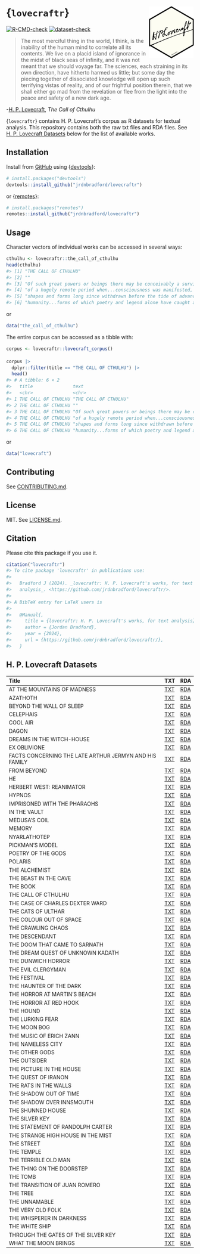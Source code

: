 

<!-- README.md is rendered from README.qmd. Edit README.qmd and render to update README.md -->

# {`lovecraftr`} <img src="man/figures/logo.png" align="right" height="139" alt="H. P. Lovecraft's signature in an R package hexagon"/>

[![R-CMD-check](https://github.com/jrdnbradford/lovecraftr/actions/workflows/R-CMD-check.yaml/badge.svg)](https://github.com/jrdnbradford/lovecraftr/actions/workflows/R-CMD-check.yaml)
[![dataset-check](https://github.com/jrdnbradford/lovecraftr/actions/workflows/dataset-check.yaml/badge.svg)](https://github.com/jrdnbradford/lovecraftr/actions/workflows/dataset-check.yaml)

> The most merciful thing in the world, I think, is the inability of the
> human mind to correlate all its contents. We live on a placid island
> of ignorance in the midst of black seas of infinity, and it was not
> meant that we should voyage far. The sciences, each straining in its
> own direction, have hitherto harmed us little; but some day the
> piecing together of dissociated knowledge will open up such terrifying
> vistas of reality, and of our frightful position therein, that we
> shall either go mad from the revelation or flee from the light into
> the peace and safety of a new dark age.

\-[H. P. Lovecraft](https://en.wikipedia.org/wiki/H._P._Lovecraft), *The
Call of Cthulhu*

{`lovecraftr`} contains H. P. Lovecraft’s corpus as R datasets for
textual analysis. This repository contains both the raw txt files and
RDA files. See [H. P. Lovecraft Datasets](#h-p-lovecraft-datasets) below
for the list of available works.

## Installation

Install from [GitHub](https://github.com/jrdnbradford/lovecraftr/) using
{[devtools](https://devtools.r-lib.org/)}:

``` r
# install.packages("devtools")
devtools::install_github("jrdnbradford/lovecraftr")
```

or {[remotes](https://remotes.r-lib.org//)}:

``` r
# install.packages("remotes")
remotes::install_github("jrdnbradford/lovecraftr")
```

## Usage

Character vectors of individual works can be accessed in several ways:

``` r
cthulhu <- lovecraftr::the_call_of_cthulhu
head(cthulhu)
#> [1] "THE CALL OF CTHULHU"                                                            
#> [2] ""                                                                               
#> [3] "Of such great powers or beings there may be conceivably a survival...a survival"
#> [4] "of a hugely remote period when...consciousness was manifested, perhaps, in"     
#> [5] "shapes and forms long since withdrawn before the tide of advancing"             
#> [6] "humanity...forms of which poetry and legend alone have caught a flying memory"
```

or

``` r
data("the_call_of_cthulhu")
```

The entire corpus can be accessed as a tibble with:

``` r
corpus <- lovecraftr::lovecraft_corpus()

corpus |>
  dplyr::filter(title == "THE CALL OF CTHULHU") |>
  head()
#> # A tibble: 6 × 2
#>   title               text                                                      
#>   <chr>               <chr>                                                     
#> 1 THE CALL OF CTHULHU "THE CALL OF CTHULHU"                                     
#> 2 THE CALL OF CTHULHU ""                                                        
#> 3 THE CALL OF CTHULHU "Of such great powers or beings there may be conceivably …
#> 4 THE CALL OF CTHULHU "of a hugely remote period when...consciousness was manif…
#> 5 THE CALL OF CTHULHU "shapes and forms long since withdrawn before the tide of…
#> 6 THE CALL OF CTHULHU "humanity...forms of which poetry and legend alone have c…
```

or

``` r
data("lovecraft")
```

## Contributing

See [CONTRIBUTING.md](./.github/CONTRIBUTING.md).

## License

MIT. See [LICENSE.md](./LICENSE.md).

## Citation

Please cite this package if you use it.

``` r
citation("lovecraftr")
#> To cite package 'lovecraftr' in publications use:
#> 
#>   Bradford J (2024). _lovecraftr: H. P. Lovecraft's works, for text
#>   analysis_. <https://github.com/jrdnbradford/lovecraftr/>.
#> 
#> A BibTeX entry for LaTeX users is
#> 
#>   @Manual{,
#>     title = {lovecraftr: H. P. Lovecraft's works, for text analysis},
#>     author = {Jordan Bradford},
#>     year = {2024},
#>     url = {https://github.com/jrdnbradford/lovecraftr/},
#>   }
```

## H. P. Lovecraft Datasets

| Title | TXT | RDA |
|:---|:---|:---|
| AT THE MOUNTAINS OF MADNESS | [TXT](./data-raw/corpus/at_the_mountains_of_madness) | [RDA](./data/at_the_mountains_of_madness.rda) |
| AZATHOTH | [TXT](./data-raw/corpus/azathoth) | [RDA](./data/azathoth.rda) |
| BEYOND THE WALL OF SLEEP | [TXT](./data-raw/corpus/beyond_the_wall_of_sleep) | [RDA](./data/beyond_the_wall_of_sleep.rda) |
| CELEPHAIS | [TXT](./data-raw/corpus/celephais) | [RDA](./data/celephais.rda) |
| COOL AIR | [TXT](./data-raw/corpus/cool_air) | [RDA](./data/cool_air.rda) |
| DAGON | [TXT](./data-raw/corpus/dagon) | [RDA](./data/dagon.rda) |
| DREAMS IN THE WITCH-HOUSE | [TXT](./data-raw/corpus/dreams_in_the_witch_house) | [RDA](./data/dreams_in_the_witch_house.rda) |
| EX OBLIVIONE | [TXT](./data-raw/corpus/ex_oblivione) | [RDA](./data/ex_oblivione.rda) |
| FACTS CONCERNING THE LATE ARTHUR JERMYN AND HIS FAMILY | [TXT](./data-raw/corpus/facts_concerning_the_late_arthur_jermyn_and_his_family) | [RDA](./data/facts_concerning_the_late_arthur_jermyn_and_his_family.rda) |
| FROM BEYOND | [TXT](./data-raw/corpus/from_beyond) | [RDA](./data/from_beyond.rda) |
| HE | [TXT](./data-raw/corpus/he) | [RDA](./data/he.rda) |
| HERBERT WEST: REANIMATOR | [TXT](./data-raw/corpus/herbert_west_reanimator) | [RDA](./data/herbert_west_reanimator.rda) |
| HYPNOS | [TXT](./data-raw/corpus/hypnos) | [RDA](./data/hypnos.rda) |
| IMPRISONED WITH THE PHARAOHS | [TXT](./data-raw/corpus/imprisoned_with_the_pharoahs) | [RDA](./data/imprisoned_with_the_pharoahs.rda) |
| IN THE VAULT | [TXT](./data-raw/corpus/in_the_vault) | [RDA](./data/in_the_vault.rda) |
| MEDUSA’S COIL | [TXT](./data-raw/corpus/medusas_coil) | [RDA](./data/medusas_coil.rda) |
| MEMORY | [TXT](./data-raw/corpus/memory) | [RDA](./data/memory.rda) |
| NYARLATHOTEP | [TXT](./data-raw/corpus/nyarlathotep) | [RDA](./data/nyarlathotep.rda) |
| PICKMAN’S MODEL | [TXT](./data-raw/corpus/pickmans_model) | [RDA](./data/pickmans_model.rda) |
| POETRY OF THE GODS | [TXT](./data-raw/corpus/poetry_of_the_gods) | [RDA](./data/poetry_of_the_gods.rda) |
| POLARIS | [TXT](./data-raw/corpus/polaris) | [RDA](./data/polaris.rda) |
| THE ALCHEMIST | [TXT](./data-raw/corpus/the_alchemist) | [RDA](./data/the_alchemist.rda) |
| THE BEAST IN THE CAVE | [TXT](./data-raw/corpus/the_beast_in_the_cave) | [RDA](./data/the_beast_in_the_cave.rda) |
| THE BOOK | [TXT](./data-raw/corpus/the_book) | [RDA](./data/the_book.rda) |
| THE CALL OF CTHULHU | [TXT](./data-raw/corpus/the_call_of_cthulhu) | [RDA](./data/the_call_of_cthulhu.rda) |
| THE CASE OF CHARLES DEXTER WARD | [TXT](./data-raw/corpus/the_case_of_charles_dexter_ward) | [RDA](./data/the_case_of_charles_dexter_ward.rda) |
| THE CATS OF ULTHAR | [TXT](./data-raw/corpus/the_cats_of_ulthar) | [RDA](./data/the_cats_of_ulthar.rda) |
| THE COLOUR OUT OF SPACE | [TXT](./data-raw/corpus/the_colour_out_of_space) | [RDA](./data/the_colour_out_of_space.rda) |
| THE CRAWLING CHAOS | [TXT](./data-raw/corpus/the_crawling_chaos) | [RDA](./data/the_crawling_chaos.rda) |
| THE DESCENDANT | [TXT](./data-raw/corpus/the_descendent) | [RDA](./data/the_descendent.rda) |
| THE DOOM THAT CAME TO SARNATH | [TXT](./data-raw/corpus/the_doom_that_came_to_sarnath) | [RDA](./data/the_doom_that_came_to_sarnath.rda) |
| THE DREAM QUEST OF UNKNOWN KADATH | [TXT](./data-raw/corpus/the_dream_quest_of_unknown_kadath) | [RDA](./data/the_dream_quest_of_unknown_kadath.rda) |
| THE DUNWICH HORROR | [TXT](./data-raw/corpus/the_dunwich_horror) | [RDA](./data/the_dunwich_horror.rda) |
| THE EVIL CLERGYMAN | [TXT](./data-raw/corpus/the_evil_clergyman) | [RDA](./data/the_evil_clergyman.rda) |
| THE FESTIVAL | [TXT](./data-raw/corpus/the_festival) | [RDA](./data/the_festival.rda) |
| THE HAUNTER OF THE DARK | [TXT](./data-raw/corpus/the_haunter_of_the_dark) | [RDA](./data/the_haunter_of_the_dark.rda) |
| THE HORROR AT MARTIN’S BEACH | [TXT](./data-raw/corpus/the_horror_at_martins_beach) | [RDA](./data/the_horror_at_martins_beach.rda) |
| THE HORROR AT RED HOOK | [TXT](./data-raw/corpus/the_horror_at_redhook) | [RDA](./data/the_horror_at_redhook.rda) |
| THE HOUND | [TXT](./data-raw/corpus/the_hound) | [RDA](./data/the_hound.rda) |
| THE LURKING FEAR | [TXT](./data-raw/corpus/the_lurking_fear) | [RDA](./data/the_lurking_fear.rda) |
| THE MOON BOG | [TXT](./data-raw/corpus/the_moon_bog) | [RDA](./data/the_moon_bog.rda) |
| THE MUSIC OF ERICH ZANN | [TXT](./data-raw/corpus/the_music_of_erich_zann) | [RDA](./data/the_music_of_erich_zann.rda) |
| THE NAMELESS CITY | [TXT](./data-raw/corpus/the_nameless_city) | [RDA](./data/the_nameless_city.rda) |
| THE OTHER GODS | [TXT](./data-raw/corpus/the_other_gods) | [RDA](./data/the_other_gods.rda) |
| THE OUTSIDER | [TXT](./data-raw/corpus/the_outsider) | [RDA](./data/the_outsider.rda) |
| THE PICTURE IN THE HOUSE | [TXT](./data-raw/corpus/the_picture_in_the_house) | [RDA](./data/the_picture_in_the_house.rda) |
| THE QUEST OF IRANON | [TXT](./data-raw/corpus/the_quest_of_iranon) | [RDA](./data/the_quest_of_iranon.rda) |
| THE RATS IN THE WALLS | [TXT](./data-raw/corpus/the_rats_in_the_walls) | [RDA](./data/the_rats_in_the_walls.rda) |
| THE SHADOW OUT OF TIME | [TXT](./data-raw/corpus/the_shadow_out_of_time) | [RDA](./data/the_shadow_out_of_time.rda) |
| THE SHADOW OVER INNSMOUTH | [TXT](./data-raw/corpus/the_shadow_over_innsmouth) | [RDA](./data/the_shadow_over_innsmouth.rda) |
| THE SHUNNED HOUSE | [TXT](./data-raw/corpus/the_shunned_house) | [RDA](./data/the_shunned_house.rda) |
| THE SILVER KEY | [TXT](./data-raw/corpus/the_silver_key) | [RDA](./data/the_silver_key.rda) |
| THE STATEMENT OF RANDOLPH CARTER | [TXT](./data-raw/corpus/the_statement_of_randolph_carter) | [RDA](./data/the_statement_of_randolph_carter.rda) |
| THE STRANGE HIGH HOUSE IN THE MIST | [TXT](./data-raw/corpus/the_strange_high_house_in_the_mist) | [RDA](./data/the_strange_high_house_in_the_mist.rda) |
| THE STREET | [TXT](./data-raw/corpus/the_street) | [RDA](./data/the_street.rda) |
| THE TEMPLE | [TXT](./data-raw/corpus/the_temple) | [RDA](./data/the_temple.rda) |
| THE TERRIBLE OLD MAN | [TXT](./data-raw/corpus/the_terrible_old_man) | [RDA](./data/the_terrible_old_man.rda) |
| THE THING ON THE DOORSTEP | [TXT](./data-raw/corpus/the_thing_on_the_doorstep) | [RDA](./data/the_thing_on_the_doorstep.rda) |
| THE TOMB | [TXT](./data-raw/corpus/the_tomb) | [RDA](./data/the_tomb.rda) |
| THE TRANSITION OF JUAN ROMERO | [TXT](./data-raw/corpus/the_transition_of_juan_romero) | [RDA](./data/the_transition_of_juan_romero.rda) |
| THE TREE | [TXT](./data-raw/corpus/the_tree) | [RDA](./data/the_tree.rda) |
| THE UNNAMABLE | [TXT](./data-raw/corpus/the_unnamable) | [RDA](./data/the_unnamable.rda) |
| THE VERY OLD FOLK | [TXT](./data-raw/corpus/the_very_old_folk) | [RDA](./data/the_very_old_folk.rda) |
| THE WHISPERER IN DARKNESS | [TXT](./data-raw/corpus/the_whisperer_in_darkness) | [RDA](./data/the_whisperer_in_darkness.rda) |
| THE WHITE SHIP | [TXT](./data-raw/corpus/the_white_ship) | [RDA](./data/the_white_ship.rda) |
| THROUGH THE GATES OF THE SILVER KEY | [TXT](./data-raw/corpus/through_the_gates_of_the_silver_key) | [RDA](./data/through_the_gates_of_the_silver_key.rda) |
| WHAT THE MOON BRINGS | [TXT](./data-raw/corpus/what_the_moon_brings) | [RDA](./data/what_the_moon_brings.rda) |
